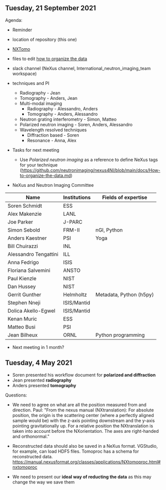 
## Tuesday, 21 September 2021

Agenda:

- Reminder
-   location of repository (this one)
-   [NXTomo](https://manual.nexusformat.org/classes/applications/NXtomo.html)
-   files to edit [how to organize the data](https://github.com/neutronimaging/nexus4NI/blob/main/docs/How-to-organize-the-data.md)
-   slack channel (NeXus channel, International_neutron_imaging_team workspace)
-   techniques and PI
       * Radiography - Jean
       * Tomography - Anders, Jean
       * Multi-modal imaging
           - Radiography - Alessandro, Anders
           - Tomography - Anders, Alessandro
       * Neutron grating interferometry - Simon, Matteo
       * Polarized neutron imaging - Soren, Anders, Alessandro
       * Wavelength resolved techniques
           - Diffraction based - Soren
           - Resonance - Anna, Alex

- Tasks for next meeting
    * Use *Polarized neutron imaging* as a reference to define NeXus tags for your technique (https://github.com/neutronimaging/nexus4NI/blob/main/docs/How-to-organize-the-data.md)

- NeXus and Neutron Imaging Committee

 Name | Institutions | Fields of expertise 
 --- | --- | ---
 Soren Schmidt | ESS |
 Alex Makenzie | LANL |
 Joe Parker | J-PARC |
 Simon Sebold | FRM-II | nGI, Python
 Anders Kaestner | PSI | Yoga
 Bill Chuirazzi | INL |
 Alessandro Tengattini | ILL |
 Anna Fedrigo | ISIS |
 Floriana Salvemini | ANSTO |
 Paul Kienzle | NIST|
 Dan Hussey | NIST |
 Gerrit Gunther | Helmholtz | Metadata, Python (h5py)
 Stephen Nneji | ISIS/Mantid |
 Dolica Akello-Egwel | ISIS/Mantid |
 Kenan Muric | ESS |
 Matteo Busi | PSI |
 Jean Bilheux | ORNL | Python programming

- Next meeting in 1 month?
   


## Tuesday, 4 May 2021

- Soren presented his workflow document for **polarized and diffraction**
- Jean presented **radiography**
- Anders presented **tomography**

Questions:

-  We need to agree on what are all the position measured from and direction. 
    Paul: "From the nexus manual (NXtranslation): For absolute position, the origin is the scattering center (where a perfectly aligned sample would be) 
    with the z-axis pointing downstream and the y-axis pointing gravitationally up. For a relative position the NXtranslation is taken into account before 
    the NXorientation. The axes are right-handed and orthonormal."

- Reconstructed data should also be saved in a NeXus format. VGStudio, for example, can load HDF5 files. Tomoproc has a schema for reconstructed data.
  https://manual.nexusformat.org/classes/applications/NXtomoproc.html#nxtomoproc
  
- We need to present our **ideal way of reducting the data** as this may change the way we save them
